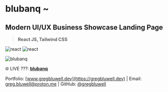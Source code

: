 # blubanq ~
## Modern UI/UX Business Showcase Landing Page

> **React JS, Tailwind CSS**

![react](https://i.ibb.co/Rvzz0xZ/react.png)
![react](https://i.ibb.co/0t3G8B0/tailwind.png)

![blubanq](https://i.ibb.co/7Nmdw8m/screenshot-1.png)


🌐 LIVE ???: [**blubanq**](https://www.gregbluwell.dev/)

Portfolio: [www.gregbluwell.dev](https://gregbluwell.dev) | Email: greg.bluwell@proton.me | GitHub: [@gregbluwell](https://github.com/GregBluwell)

